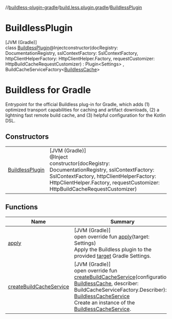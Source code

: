 //[buildless-plugin-gradle](../../../index.md)/[build.less.plugin.gradle](../index.md)/[BuildlessPlugin](index.md)

# BuildlessPlugin

[JVM (Gradle)]\
class [BuildlessPlugin](index.md)@Injectconstructor(docRegistry: DocumentationRegistry, sslContextFactory: SslContextFactory, httpClientHelperFactory: HttpClientHelper.Factory, requestCustomizer: HttpBuildCacheRequestCustomizer) : Plugin&lt;Settings&gt; , BuildCacheServiceFactory&lt;[BuildlessCache](../../build.less.plugin.gradle.service/-buildless-cache/index.md)&gt; 

# Buildless for Gradle

Entrypoint for the official Buildless plug-in for Gradle, which adds (1) optimized transport capabilities for caching and artifact downloads, (2) a lightning fast remote build cache, and (3) helpful configuration for the Kotlin DSL.

## Constructors

| | |
|---|---|
| [BuildlessPlugin](-buildless-plugin.md) | [JVM (Gradle)]<br>@Inject<br>constructor(docRegistry: DocumentationRegistry, sslContextFactory: SslContextFactory, httpClientHelperFactory: HttpClientHelper.Factory, requestCustomizer: HttpBuildCacheRequestCustomizer) |

## Functions

| Name | Summary |
|---|---|
| [apply](apply.md) | [JVM (Gradle)]<br>open override fun [apply](apply.md)(target: Settings)<br>Apply the Buildless plugin to the provided [target](apply.md) Gradle Settings. |
| [createBuildCacheService](create-build-cache-service.md) | [JVM (Gradle)]<br>open override fun [createBuildCacheService](create-build-cache-service.md)(configuration: [BuildlessCache](../../build.less.plugin.gradle.service/-buildless-cache/index.md), describer: BuildCacheServiceFactory.Describer): [BuildlessCacheService](../../build.less.plugin.gradle.service/-buildless-cache-service/index.md)<br>Create an instance of the [BuildlessCacheService](../../build.less.plugin.gradle.service/-buildless-cache-service/index.md). |
